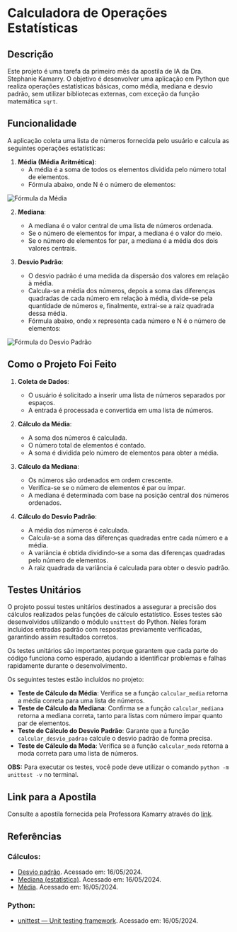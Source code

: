 # Calculadora de Operações Estatísticas

## Descrição

Este projeto é uma tarefa da primeiro mês da apostila de IA da Dra. Stephanie Kamarry. O objetivo é desenvolver uma aplicação em Python que realiza operações estatísticas básicas, como média, mediana e desvio padrão, sem utilizar bibliotecas externas, com exceção da função matemática `sqrt`.

## Funcionalidade

A aplicação coleta uma lista de números fornecida pelo usuário e calcula as seguintes operações estatísticas:

1. **Média (Média Aritmética)**:
   - A média é a soma de todos os elementos dividida pelo número total de elementos.
   - Fórmula abaixo, onde N é o número de elementos: 

![Fórmula da Média](https://i.imgur.com/mFBoijP.jpg)

2. **Mediana**:
   - A mediana é o valor central de uma lista de números ordenada.
   - Se o número de elementos for ímpar, a mediana é o valor do meio.
   - Se o número de elementos for par, a mediana é a média dos dois valores centrais.

3. **Desvio Padrão**:
   - O desvio padrão é uma medida da dispersão dos valores em relação à média.
   - Calcula-se a média dos números, depois a soma das diferenças quadradas de cada número em relação à média, divide-se pela quantidade de números e, finalmente, extrai-se a raiz quadrada dessa média.
   - Fórmula abaixo, onde x representa cada número e N é o número de elementos:

![Fórmula do Desvio Padrão](https://i.imgur.com/rcfp6vk.png)

## Como o Projeto Foi Feito

1. **Coleta de Dados**:
   - O usuário é solicitado a inserir uma lista de números separados por espaços.
   - A entrada é processada e convertida em uma lista de números.

2. **Cálculo da Média**:
   - A soma dos números é calculada.
   - O número total de elementos é contado.
   - A soma é dividida pelo número de elementos para obter a média.

3. **Cálculo da Mediana**:
   - Os números são ordenados em ordem crescente.
   - Verifica-se se o número de elementos é par ou ímpar.
   - A mediana é determinada com base na posição central dos números ordenados.

4. **Cálculo do Desvio Padrão**:
   - A média dos números é calculada.
   - Calcula-se a soma das diferenças quadradas entre cada número e a média.
   - A variância é obtida dividindo-se a soma das diferenças quadradas pelo número de elementos.
   - A raiz quadrada da variância é calculada para obter o desvio padrão.

## Testes Unitários

O projeto possui testes unitários destinados a assegurar a precisão dos cálculos realizados pelas funções de cálculo estatístico. Esses testes são desenvolvidos utilizando o módulo `unittest` do Python. Neles foram incluidos entradas padrão com respostas previamente verificadas, garantindo assim resultados corretos.

Os testes unitários são importantes porque garantem que cada parte do código funciona como esperado, ajudando a identificar problemas e falhas rapidamente durante o desenvolvimento.

Os seguintes testes estão incluídos no projeto:

- **Teste de Cálculo da Média**: Verifica se a função `calcular_media` retorna a média correta para uma lista de números.
- **Teste de Cálculo da Mediana**: Confirma se a função `calcular_mediana` retorna a mediana correta, tanto para listas com número ímpar quanto par de elementos.
- **Teste de Cálculo do Desvio Padrão**: Garante que a função `calcular_desvio_padrao` calcule o desvio padrão de forma precisa.
- **Teste de Cálculo da Moda**: Verifica se a função `calcular_moda` retorna a moda correta para uma lista de números.

**OBS:** Para executar os testes, você pode deve utilizar o comando `python -m unittest -v` no terminal.

## Link para a Apostila

Consulte a apostila fornecida pela Professora Kamarry através do [link](https://docs.google.com/document/d/1E15j1WMReA4unM3atGOMGEvwEaN5kylx22nWoz2DffQ/edit#heading=h.4r9g73p14p37).

## Referências

### **Cálculos:**
  - [Desvio padrão](https://pt.wikipedia.org/wiki/Desvio_padr%C3%A3o). Acessado em: 16/05/2024.
  - [Mediana (estatística)](https://pt.wikipedia.org/wiki/Mediana_(estat%C3%ADstica)). Acessado em: 16/05/2024.
  - [Média](https://pt.wikipedia.org/wiki/M%C3%A9dia). Acessado em: 16/05/2024.

### **Python:**
  - [unittest — Unit testing framework](https://docs.python.org/3/library/unittest.html). Acessado em: 16/05/2024.
